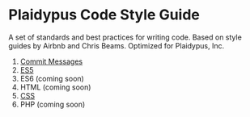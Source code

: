 # Plaidypus Code Style Guide
A set of standards and best practices for writing code. Based on style guides by Airbnb and Chris Beams. Optimized for Plaidypus, Inc.

1. [Commit Messages](commit-messages/commit-messages.md)
1. [ES5](es5/es5.md)
1. ES6 (coming soon)
1. HTML (coming soon)
1. [CSS](css/css.md)
1. PHP (coming soon)
